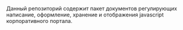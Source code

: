Данный репозиторий содержит пакет документов регулирующих написание, оформление, хранение и отображения javascript корпоративного портала.
